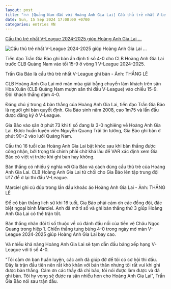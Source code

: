 ```yaml
---
layout: post
title: "🔥🔥 [Quảng Nam đấu với Hoàng Anh Gia Lai] Cầu thủ trẻ nhất V-League 2024-2025 giúp Hoàng Anh Gia Lai ..."
date: Sun, 15 Sep 2024 17:00:00 +0700
categories: entries VN
---
```

[Cầu thủ trẻ nhất V-League 2024-2025 giúp Hoàng Anh Gia Lai ...](https://tuoitre.vn/cau-thu-tre-nhat-v-league-2024-2025-giup-hoang-anh-gia-lai-thang-quang-nam-20240915192659402.htm)

![Cầu thủ trẻ nhất V-League 2024-2025 giúp Hoàng Anh Gia Lai ...](https://cdn1.tuoitre.vn/thumb_w/1200/471584752817336320/2024/9/15/tran-gia-bao-tre-nhat-v-league-1726402922230738703781-142-154-627-1079-crop-172640302051469412045.jpg)

Tiền đạo Trần Gia Bảo ghi bàn ấn định tỉ số 4-0 cho CLB Hoàng Anh Gia Lai trước CLB Quảng Nam vào tối 15-9 ở vòng 1 V-League 2024-2025.

Trần Gia Bảo là cầu thủ trẻ nhất V-League ghi bàn - Ảnh: THẮNG LÊ

CLB Hoàng Anh Gia Lai mở màn mùa giải bằng chuyến làm khách trên sân Hòa Xuân (CLB Quảng Nam mượn sân thi đấu V-League) vào chiều 15-9. Đội khách thắng đậm 4-0.

Đáng chú ý trong 4 bàn thắng của Hoàng Anh Gia Lai, tiền đạo Trần Gia Bảo là người ghi bàn quyết định. Gia Bảo sinh năm 2008, cao 1m75 và lần đầu được đăng ký ở V-League.

Gia Bảo vào sân ở phút 73 khi tỉ số đang là 3-0 nghiêng về Hoàng Anh Gia Lai. Được huấn luyện viên Nguyễn Quang Trãi tin tưởng, Gia Bảo ghi bàn ở phút 90+2 vào lưới Quảng Nam.

Cầu thủ 16 tuổi của Hoàng Anh Gia Lai bật khóc sau khi bàn thắng được công nhận, bởi trọng tài chính phải chờ khá lâu để VAR xác định xem Gia Bảo có việt vị trước khi ghi bàn hay không.

Bàn thắng có nhiều ý nghĩa với Gia Bảo và cách dùng cầu thủ trẻ của Hoàng Anh Gia Lai. CLB Hoàng Anh Gia Lai từ chối cho Gia Bảo lên tập trung đội U17 để ở lại thi đấu V-League.

Marciel ghi cú đúp trong lần đầu khoác áo Hoàng Anh Gia Lai - Ảnh: THẮNG LÊ

Để có bàn thắng lịch sử khi 16 tuổi, Gia Bảo phải cảm ơn các đồng đội, đặc biệt ngoại binh Marciel. Anh đã mở tỉ số và ghi bàn thắng thứ 3 giúp Hoàng Anh Gia Lai có thế trận tốt.

Bàn thắng nhân đôi tỉ số thuộc về cú đánh đầu nối của tiền vệ Châu Ngọc Quang trong hiệp 1. Chiến thắng tưng bừng 4-0 trong ngày mở màn V-League 2024-2025 giúp Hoàng Anh Gia Lai bay cao.

Và nhiều khả năng Hoàng Anh Gia Lai sẽ tạm dẫn đầu bảng xếp hạng V-League với tỉ số 4-0.

"Tôi cảm ơn ban huấn luyện, các anh đã giúp đỡ để tôi có cơ hội thi đấu. Đây là trận đầu tiên nên rất khó khăn với bản thân nhưng tôi rất vui khi ghi được bàn thắng. Cảm ơn các thầy đã chỉ bảo, tôi nói được làm được và đã ghi bàn. Tôi hy vọng sẽ được ra sân nhiều hơn cho Hoàng Anh Gia Lai", Trần Gia Bảo nói sau trận đấu.

